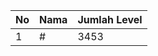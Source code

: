 | No | Nama            | Jumlah Level |
|----|-----------------|--------------|
| 1  | #    |    3453        |
